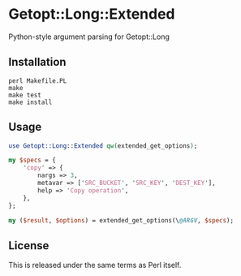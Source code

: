 # Getopt::Long::Extended

Python-style argument parsing for Getopt::Long

## Installation

    perl Makefile.PL
    make
    make test
    make install

## Usage

```perl
use Getopt::Long::Extended qw(extended_get_options);

my $specs = {
    'copy' => {
        nargs => 3,
        metavar => ['SRC_BUCKET', 'SRC_KEY', 'DEST_KEY'],
        help => 'Copy operation',
    },
};

my ($result, $options) = extended_get_options(\@ARGV, $specs);
```

## License

This is released under the same terms as Perl itself.
